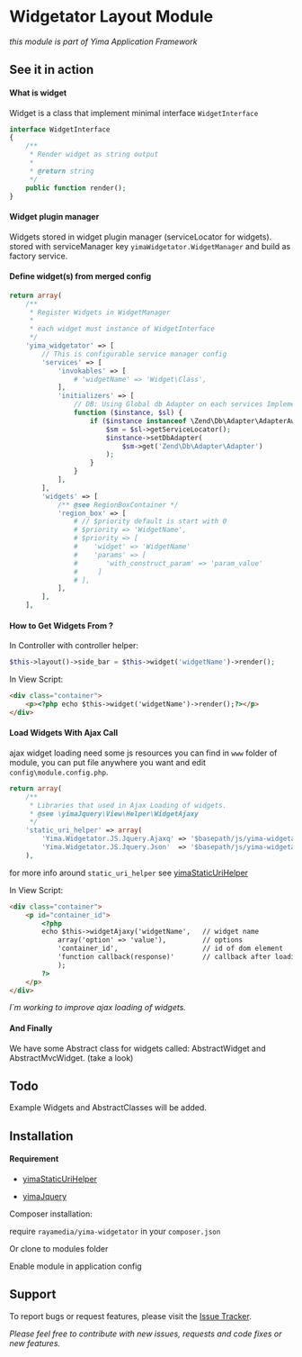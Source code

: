 Widgetator Layout Module
==============

*this module is part of Yima Application Framework*

See it in action
------------

#### What is widget

Widget is a class that implement minimal interface ```WidgetInterface```

```php
interface WidgetInterface
{
    /**
     * Render widget as string output
     *
     * @return string
     */
    public function render();
}
```
#### Widget plugin manager

Widgets stored in widget plugin manager (serviceLocator for widgets).
stored with serviceManager key ```yimaWidgetator.WidgetManager``` and build as factory service.

#### Define widget(s) from merged config

```php
return array(
    /**
     * Register Widgets in WidgetManager
     *
     * each widget must instance of WidgetInterface
     */
    'yima_widgetator' => [
        // This is configurable service manager config
        'services' => [
            'invokables' => [
                # 'widgetName' => 'Widget\Class',
            ],
            'initializers' => [
                // DB: Using Global db Adapter on each services Implemented AdapterAwareInterface
                function ($instance, $sl) {
                    if ($instance instanceof \Zend\Db\Adapter\AdapterAwareInterface) {
                        $sm = $sl->getServiceLocator();
                        $instance->setDbAdapter(
                            $sm->get('Zend\Db\Adapter\Adapter')
                        );
                    }
                }
            ],
        ],
        'widgets' => [
            /** @see RegionBoxContainer */
            'region_box' => [
                # // $priority default is start with 0
                # $priority => 'WidgetName',
                # $priority => [
                #    'widget' => 'WidgetName'
                #    'params' => [
                #       'with_construct_param' => 'param_value'
                #     ]
                # ],
            ],
        ],
    ],
```

#### How to Get Widgets From ?

In Controller with controller helper:

```php
$this->layout()->side_bar = $this->widget('widgetName')->render();

```

In View Script:

```html
<div class="container">
    <p><?php echo $this->widget('widgetName')->render();?></p>
</div>

```

#### Load Widgets With Ajax Call

ajax widget loading need some js resources you can find in ```www``` folder of module,
you can put file anywhere you want and edit ```config\module.config.php```.


```php
return array(
    /**
     * Libraries that used in Ajax Loading of widgets.
     * @see \yimaJquery\View\Helper\WidgetAjaxy
     */
    'static_uri_helper' => array(
        'Yima.Widgetator.JS.Jquery.Ajaxq' => '$basepath/js/yima-widgetator/jquery.ajaxq.min.js',
        'Yima.Widgetator.JS.Jquery.Json'  => '$basepath/js/yima-widgetator/jquery.json.min.js',
    ),
```
for more info around ```static_uri_helper``` see [yimaStaticUriHelper](https://github.com/RayaMedia/yimaStaticUriHelper)

In View Script:

```html
<div class="container">
    <p id="container_id">
        <?php
        echo $this->widgetAjaxy('widgetName',   // widget name
            array('option' => 'value'),         // options
            'container_id',                     // id of dom element
            'function callback(response)'       // callback after loading widget
            );
        ?>
    </p>
</div>

```

*I`m working to improve ajax loading of widgets.*


#### And Finally

We have some Abstract class for widgets called: AbstractWidget and AbstractMvcWidget. (take a look)


Todo
-----------

Example Widgets and AbstractClasses will be added.


Installation
-----------

#### Requirement

* [yimaStaticUriHelper](https://github.com/RayaMedia/yimaStaticUriHelper)

* [yimaJquery](https://github.com/RayaMedia/yimaJquery)


Composer installation:

require ```rayamedia/yima-widgetator``` in your ```composer.json```

Or clone to modules folder

Enable module in application config


## Support ##
To report bugs or request features, please visit the [Issue Tracker](https://github.com/RayaMedia/yimaWidgetator/issues).

*Please feel free to contribute with new issues, requests and code fixes or new features.*
